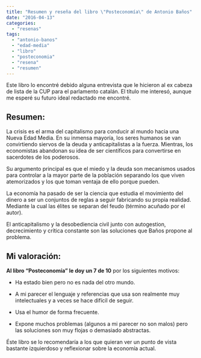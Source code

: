 ```yaml
---
title: "Resumen y reseña del libro \"Posteconomía\" de Antonio Baños"
date: "2016-04-13"
categories: 
  - "resenas"
tags: 
  - "antonio-banos"
  - "edad-media"
  - "libro"
  - "posteconomia"
  - "resena"
  - "resumen"
---
```


Este libro lo encontré debido alguna entrevista que le hicieron al ex cabeza de lista de la CUP para el parlamento catalán. El título me interesó, aunque me esperé su futuro ideal redactado me encontré.

## Resumen:

La crisis es el arma del capitalismo para conducir al mundo hacia una Nueva Edad Media. En su inmensa mayoría, los seres humanos se van convirtiendo siervos de la deuda y anticapitalistas a la fuerza. Mientras, los economistas abandonan su idea de ser científicos para convertirse en sacerdotes de los poderosos.

Su argumento principal es que el miedo y la deuda son mecanismos usados para controlar a la mayor parte de la población separando los que viven atemorizados y los que toman ventaja de ello porque pueden.

La economía ha pasado de ser la ciencia que estudia el movimiento del dinero a ser un conjuntos de reglas a seguir fabricando su propia realidad. Mediante la cual las élites se separan del feudo (término acuñado por el autor).

El anticapitalismo y la desobediencia civil junto con autogestion, decrecimiento y crítica constante son las soluciones que Baños propone al problema.

## Mi valoración:

**Al libro “Posteconomía” le doy un 7 de 10** por los siguientes motivos:

- Ha estado bien pero no es nada del otro mundo.
    
- A mi parecer el lenguaje y referencias que usa son realmente muy intelectuales y a veces se hace difícil de seguir.
    
- Usa el humor de forma frecuente.

- Expone muchos problemas (algunos a mi parecer no son malos) pero las soluciones son muy flojas o demasiado abstractas.

Éste libro se lo recomendaría a los que quieran ver un punto de vista bastante izquierdoso y reflexionar sobre la economía actual.
